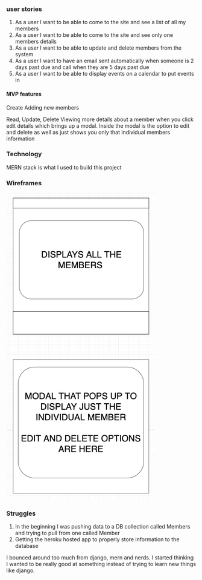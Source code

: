

### user stories

1. As a user I want to be able to come to the site and see a list of all my members
2. As a user I want to be able to come to the site and see only one members details
3. As a user I want to be able to update and delete members from the system
4. As a user I want to have an email sent automatically when someone is 2 days past due and call when they are 5 days past due
5. As a user I want to be able to display events on a calendar to put events in

#### MVP features

Create
  Adding new members

Read, Update, Delete
  Viewing more details about a member when you click edit details which brings up a modal. Inside the modal is the option to edit and delete as well as just shows you only that individual members information
  
### Technology
MERN stack is what I used to build this project

### Wireframes

![wireframe](https://raw.githubusercontent.com/Hiaximize/unit5frontend/master/public/unit5%20Wireframes.png)

### Struggles

1. In the beginning I was pushing data to a DB collection called Members and trying to pull from one called Member
2. Getting the heroku hosted app to properly store information to the database

I bounced around too much from django, mern and nerds. I started thinking I wanted to be really good at something instead of trying to learn new things like django. 
